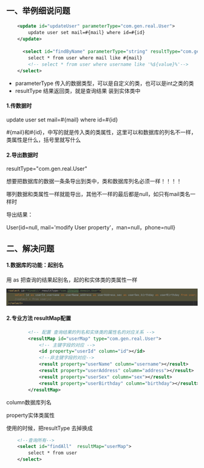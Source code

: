 ## 一、举例细说问题

```xml
    <update id="updateUser" parameterType="com.gen.real.User">
        update user set mail=#{mail} where id=#{id}
    </update>
    
      <select id="findByName" parameterType="string" resultType="com.gen.real.User">
        select * from user where mail like #{mail}
        <!-- select * from user where username like '%${value}%'-->
    </select>  
```

- parameterType 传入的数据类型，可以是自定义的类，也可以是int之类的类
- resultType 结果返回类，就是查询结果 装到实体类中

#### 1.传数据时

update user set mail=#{mail} where id=#{id}

#{mail}和#{id}，中写的就是传入类的类属性，这里可以和数据库的列名不一样，类属性是什么，括号里就写什么

#### 2.导出数据时

resultType="com.gen.real.User"

想要把数据库的数据一条条导出到类中，类和数据库列名必须一样！！！！

哪列数据和类属性一样就能导出，其他不一样的最后都是null，如只有mail类名一样时

导出结果：

User{id=null, mail='modify User property'，man=null，phone=null}

## 二、解决问题

#### 1.数据库的功能：起别名

用  as   把查询的结果起别名，起的和实体类的类属性一样

![](img/03_增删改查1.png)

#### 2.专业方法  resultMap配置

```xml
        <!-- 配置 查询结果的列名和实体类的属性名的对应关系 -->
        <resultMap id="userMap" type="com.gen.real.User">
            <!-- 主键字段的对应 -->
            <id property="userId" column="id"></id>
            <!--非主键字段的对应-->
            <result property="userName" column="username"></result>
            <result property="userAddress" column="address"></result>
            <result property="userSex" column="sex"></result>
            <result property="userBirthday" column="birthday"></result>
        </resultMap>
```

column数据库列名

property实体类属性

使用的时候，把resultType 去掉换成

```xml
    <!--查询所有-->
    <select id="findAll"  resultMap="userMap">
        select * from user
    </select>
```

